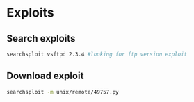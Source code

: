 # Exploits
## Search exploits
```bash
searchsploit vsftpd 2.3.4 #looking for ftp version exploit
```

## Download exploit
```bash
searchsploit -m unix/remote/49757.py
```